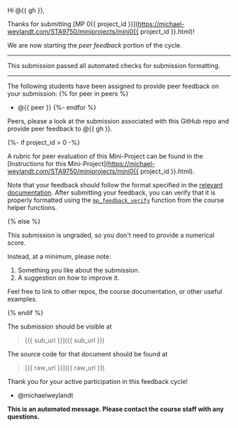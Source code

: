 Hi @{{ gh }},

Thanks for submitting [MP 0{{ project_id }}](https://michael-weylandt.com/STA9750/miniprojects/mini0{{ project_id }}.html)!

We are now starting the *peer feedback* portion of the cycle.

---

This submission passed all automated checks for 
submission formatting.

---

The following students have been assigned to provide peer feedback
on your submission: 
{% for peer in peers %}
- @{{ peer }}
{%- endfor %}

Peers, please a look at the submission associated with 
this GitHub repo and provide peer feedback to @{{ gh }}. 



{%- if project_id > 0 -%}

A rubric for peer evaluation of this Mini-Project can be found
in the [Instructions for this Mini-Project](https://michael-weylandt.com/STA9750/miniprojects/mini0{{ project_id }}.html).

Note that your feedback should follow the format specified 
in the [relevant documentation](https://michael-weylandt.com/STA9750/miniprojects.html#peer-feedback).
After submitting your feedback, you can verify that it is properly formatted
using the [`mp_feedback_verify`](https://michael-weylandt.com/STA9750/tips.html#verify-peer-feedback-properly-formatted)
function from the course helper functions. 

{% else %}

This submission is ungraded, so you don't need to provide a numerical score.

Instead, at a minimum, please note: 

1. Something you like about the submission.
2. A suggestion on how to improve it.

Feel free to link to other repos, the course documentation, or other useful
examples.

{% endif %}

The submission should be visible at 

> [{{ sub_url }}]({{ sub_url }})

The source code for that document should be found at 

> [{{ raw_url }}]({{ raw_url }})

Thank you for your active participation in this feedback cycle!

- @michaelweylandt

**This is an automated message. Please contact the course staff with any questions.**
